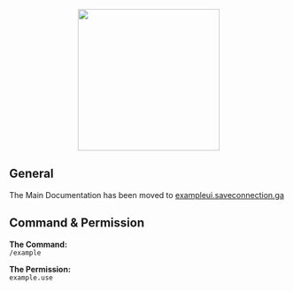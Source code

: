 <center>
  <img src="https://github.com/SaveConnectionPE/ExampleUI/blob/master/ExampleUI.png" width="256" height="256">
</center>

## General
The Main Documentation has been moved to <a title="exampleui.readthedocs.io" href="https://exampleui.readthedocs.io/" target="_blank">exampleui.saveconnection.ga</a>

## Command & Permission
**The Command:**
<br>
``/example``

**The Permission:**
<br>
``example.use``
